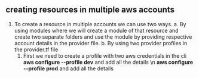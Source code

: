 ## creating resources in multiple aws accounts
1. To create a resource in multiple accounts we can use two ways.
   a. By using modules where we will create a module of that resource and create two separate folders and use the module by providing respective account details in the provider file.
   b. By using two provider profiles in the provider.tf file
     1. First we need to create a profile with two aws credentials in the cli                                                                 **aws configure --profile dev** and add all the details \n
            **aws configure --profile prod** and add all the details   
